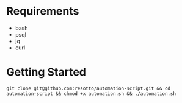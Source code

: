 # Requirements
- bash
- psql
- jq
- curl

# Getting Started
```
git clone git@github.com:resotto/automation-script.git && cd automation-script && chmod +x automation.sh && ./automation.sh
```
